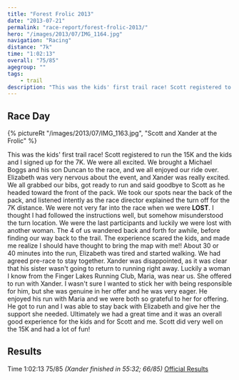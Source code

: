 ```yaml
---
title: "Forest Frolic 2013"
date: "2013-07-21"
permalink: "race-report/forest-frolic-2013/"
hero: "/images/2013/07/IMG_1164.jpg"
navigation: "Racing"
distance: "7k"
time: "1:02:13"
overall: "75/85"
agegroup: ""
tags:
    - trail
description: "This was the kids' first trail race! Scott registered to run the 15K and the kids and I signed up for the 7K. We were all excited. We brought a Michael Boggs and his son Duncan to the race, and we all enjoyed our ride over."
---
```


## Race Day

{% pictureRt "/images/2013/07/IMG_1163.jpg", "Scott and Xander at the Frolic" %}

This was the kids' first trail race! Scott registered to run the 15K and the kids and I signed up for the 7K. We were all excited. We brought a Michael Boggs and his son Duncan to the race, and we all enjoyed our ride over. Elizabeth was very nervous about the event, and Xander was really excited. We all grabbed our bibs, got ready to run and said goodbye to Scott as he headed toward the front of the pack. We took our spots near the back of the pack, and listened intently as the race director explained the turn off for the 7K distance. We were not very far into the race when we were **LOST**. I thought I had followed the instructions well, but somehow misunderstood the turn location. We were the last participants and luckily we were lost with another woman. The 4 of us wandered back and forth for awhile, before finding our way back to the trail. The experience scared the kids, and made me realize I should have thought to bring the map with me!! About 30 or 40 minutes into the run, Elizabeth was tired and started walking. We had agreed pre-race to stay together. Xander was disappointed, as it was clear that his sister wasn't going to return to running right away. Luckily a woman I know from the Finger Lakes Running Club, Maria, was near us. She offered to run with Xander. I wasn't sure I wanted to stick her with being responsible for him, but she was genuine in her offer and he was very eager. He enjoyed his run with Maria and we were both so grateful to her for offering. He got to run and I was able to stay back with Elizabeth and give her the support she needed. Ultimately we had a great time and it was an overall good experience for the kids and for Scott and me. Scott did very well on the 15K and had a lot of fun!

## Results

Time 1:02:13
75/85 _(Xander finished in 55:32; 66/85)_ 
[Official Results](http://fingerlakesrunners.org/wordpress/2013/07/forest-frolic-2013-results-and-race-report/#7k "Forest Frolic Results 2013")
